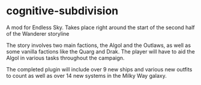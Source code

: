# cognitive-subdivision
A mod for Endless Sky. Takes place right around the start of the second half of the Wanderer storyline

The story involves two main factions, the Algol and the Outlaws, as well as some vanilla factions like the Quarg and Drak.
The player will have to aid the Algol in various tasks throughout the campaign.

The completed plugin will include over 9 new ships and various new outfits to count as well as over 14 new systems in the Milky Way galaxy.
